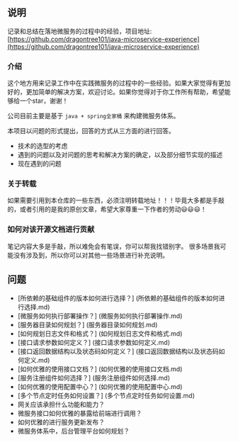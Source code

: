 ## 说明
记录和总结在落地微服务的过程中的经验，项目地址: [https://github.com/dragontree101/java-microservice-experience](https://github.com/dragontree101/java-microservice-experience)

### 介绍
这个地方用来记录工作中在实践微服务的过程中的一些经验。如果大家觉得有更加好的，更加简单的解决方案，欢迎讨论。如果你觉得对于你工作所有帮助，希望能够给一个star，谢谢！

公司目前主要是基于 `java + spring全家桶` 来构建微服务体系。

本项目以问题的形式提出，回答的方式从三方面的进行回答。

 - 技术的选型的考虑
 - 遇到的问题以及对问题的思考和解决方案的确定，以及部分细节实现的描述
 - 现在遇到的问题


### 关于转载
如果需要引用到本仓库的一些东西，必须注明转载地址！！！毕竟大多都是手敲的，或者引用的是我的原创文章，希望大家尊重一下作者的劳动😃😃😃！

### 如何对该开源文档进行贡献
笔记内容大多是手敲，所以难免会有笔误，你可以帮我找错别字。
很多场景我可能没有涉及到，所以你可以对其他一些场景进行补充说明。



## 问题
 - [所依赖的基础组件的版本如何进行选择？] (所依赖的基础组件的版本如何进行选择.md)
 - [微服务如何执行部署操作？] (微服务如何执行部署操作.md)
 - [服务器目录如何规划？] (服务器目录如何规划.md)
 - [如何规划日志文件和格式？] (如何规划日志文件和格式.md)
 - [接口请求参数如何定义？] (接口请求参数如何定义.md)
 - [接口返回数据结构以及状态码如何定义？] (接口返回数据结构以及状态码如何定义.md)
 - [如何优雅的使用接口文档？] (如何优雅的使用接口文档.md)
 - [服务注册组件如何选择？] (服务注册组件如何选择.md)
 - [如何优雅的使用配置中心？] (如何优雅的使用配置中心.md)
 - [多个节点定时任务如何设置？] (多个节点定时任务如何设置.md)
 - 网关应该承担什么功能和能力？
 - 微服务接口如何优雅的暴露给前端进行调用？
 - 如何优雅的进行服务更新发布？
 - 微服务体系中，后台管理平台如何规划？


 